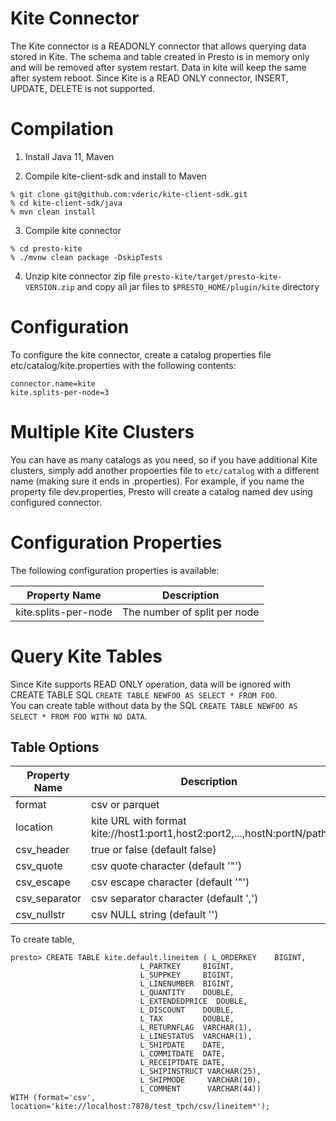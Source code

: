 Kite Connector
==============

The Kite connector is a READONLY connector that allows querying data stored in Kite.  The schema and table created in Presto is in memory only and will be removed after system restart.
Data in kite will keep the same after system reboot. Since Kite is a READ ONLY connector, INSERT, UPDATE, DELETE is not supported.

Compilation
==============

1. Install Java 11, Maven

2. Compile kite-client-sdk and install to Maven

```
% git clone git@github.com:vderic/kite-client-sdk.git
% cd kite-client-sdk/java
% mvn clean install
```

3. Compile kite connector

```
% cd presto-kite
% ./mvnw clean package -DskipTests
```

4. Unzip kite connector zip file `presto-kite/target/presto-kite-VERSION.zip` and copy all jar files to `$PRESTO_HOME/plugin/kite` directory

Configuration
==============

To configure the kite connector, create a catalog properties file etc/catalog/kite.properties with the following contents:

```
connector.name=kite
kite.splits-per-node=3
```

Multiple Kite Clusters
==============

You can have as many catalogs as you need, so if you have additional Kite clusters, simply add another propoerties file to `etc/catalog` with a different name (making sure it ends in .properties).
For example, if you name the property file dev.properties, Presto will create a catalog named dev using configured connector.

Configuration Properties
==============

The following configuration properties is available:

| Property Name | Description |
|---------------|--------------|
| kite.splits-per-node | The number of split per node |

Query Kite Tables
==============

Since Kite supports READ ONLY operation, data will be ignored with CREATE TABLE SQL `CREATE TABLE NEWFOO AS SELECT * FROM FOO`.  
You can create table without data by the SQL `CREATE TABLE NEWFOO AS SELECT * FROM FOO WITH NO DATA`.

## Table Options

| Property Name | Description | Required |
|---------------|-------------|----------|
| format        | csv or parquet | Required |
| location      | kite URL with format kite://host1:port1,host2:port2,...,hostN:portN/path | Required |
| csv_header    | true or false (default false)| Optional |
| csv_quote     | csv quote character (default '"') | Optional |
| csv_escape    | csv escape character (default '"')| Optional |
| csv_separator | csv separator character (default ',')| Optional |
| csv_nullstr   | csv NULL string (default '')| Optional |


To create table,

```
presto> CREATE TABLE kite.default.lineitem ( L_ORDERKEY    BIGINT,
                             L_PARTKEY     BIGINT,
                             L_SUPPKEY     BIGINT,
                             L_LINENUMBER  BIGINT,
                             L_QUANTITY    DOUBLE,
                             L_EXTENDEDPRICE  DOUBLE,
                             L_DISCOUNT    DOUBLE,
                             L_TAX         DOUBLE,
                             L_RETURNFLAG  VARCHAR(1),
                             L_LINESTATUS  VARCHAR(1),
                             L_SHIPDATE    DATE,
                             L_COMMITDATE  DATE,
                             L_RECEIPTDATE DATE,
                             L_SHIPINSTRUCT VARCHAR(25),
                             L_SHIPMODE     VARCHAR(10),
                             L_COMMENT      VARCHAR(44))
WITH (format='csv', location='kite://localhost:7878/test_tpch/csv/lineitem*');

```
